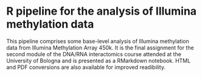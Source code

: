 # R pipeline for the analysis of Illumina methylation data
This pipeline comprises some base-level analysis of Illumina methylation data from Illumina Methylation Array 450k. 
It is the final assignment for the second module of the DNA/RNA interactomics course attended at the University of Bologna
and is presented as a RMarkdown notebook. HTML and PDF conversions are also available for improved readibility. 
